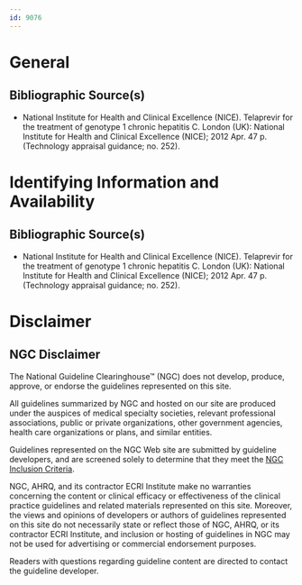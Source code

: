 ```yaml
---
id: 9076
---
```


# General

## Bibliographic Source(s)

- National Institute for Health and Clinical Excellence (NICE). Telaprevir for the treatment of genotype 1 chronic hepatitis C. London (UK): National Institute for Health and Clinical Excellence (NICE); 2012 Apr. 47 p. (Technology appraisal guidance; no. 252).

# Identifying Information and Availability

## Bibliographic Source(s)

- National Institute for Health and Clinical Excellence (NICE). Telaprevir for the treatment of genotype 1 chronic hepatitis C. London (UK): National Institute for Health and Clinical Excellence (NICE); 2012 Apr. 47 p. (Technology appraisal guidance; no. 252).

# Disclaimer

## NGC Disclaimer

The National Guideline Clearinghouse™ (NGC) does not develop, produce, approve, or endorse the guidelines represented on this site.

All guidelines summarized by NGC and hosted on our site are produced under the auspices of medical specialty societies, relevant professional associations, public or private organizations, other government agencies, health care organizations or plans, and similar entities.

Guidelines represented on the NGC Web site are submitted by guideline developers, and are screened solely to determine that they meet the [NGC Inclusion Criteria](/help-and-about/summaries/inclusion-criteria).

NGC, AHRQ, and its contractor ECRI Institute make no warranties concerning the content or clinical efficacy or effectiveness of the clinical practice guidelines and related materials represented on this site. Moreover, the views and opinions of developers or authors of guidelines represented on this site do not necessarily state or reflect those of NGC, AHRQ, or its contractor ECRI Institute, and inclusion or hosting of guidelines in NGC may not be used for advertising or commercial endorsement purposes.

Readers with questions regarding guideline content are directed to contact the guideline developer.

